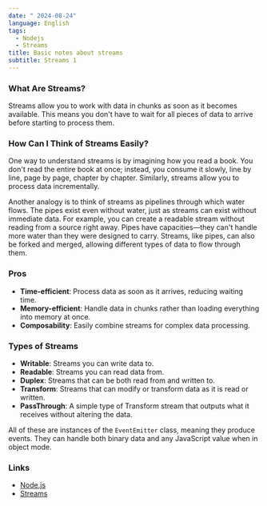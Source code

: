 ```yaml
---
date: " 2024-08-24"
language: English
tags:
  - Nodejs
  - Streams
title: Basic notes about streams
subtitle: Streams 1
---
```

### What Are Streams?

Streams allow you to work with data in chunks as soon as it becomes available. This means you don't have to wait for all pieces of data to arrive before starting to process them.

### How Can I Think of Streams Easily?

One way to understand streams is by imagining how you read a book. You don't read the entire book at once; instead, you consume it slowly, line by line, page by page, chapter by chapter. Similarly, streams allow you to process data incrementally.

Another analogy is to think of streams as pipelines through which water flows. The pipes exist even without water, just as streams can exist without immediate data. For example, you can create a readable stream without reading from a source right away. Pipes have capacities—they can't handle more water than they were designed to carry. Streams, like pipes, can also be forked and merged, allowing different types of data to flow through them.

### Pros

- **Time-efficient**: Process data as soon as it arrives, reducing waiting time.
- **Memory-efficient**: Handle data in chunks rather than loading everything into memory at once.
- **Composability**: Easily combine streams for complex data processing.

### Types of Streams

- **Writable**: Streams you can write data to.
- **Readable**: Streams you can read data from.
- **Duplex**: Streams that can be both read from and written to.
- **Transform**: Streams that can modify or transform data as it is read or written.
- **PassThrough**: A simple type of Transform stream that outputs what it receives without altering the data.

All of these are instances of the `EventEmitter` class, meaning they produce events. They can handle both binary data and any JavaScript value when in object mode.
### Links
- [Node.js](#)
- [Streams](#)
